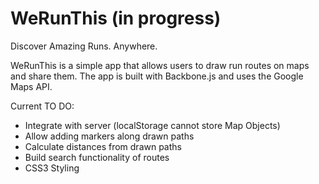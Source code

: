 WeRunThis (in progress)
=========

Discover Amazing Runs.  Anywhere.

WeRunThis is a simple app that allows users to draw run routes on maps and share them.  The app is built with Backbone.js and uses the Google Maps API.

Current TO DO:
- Integrate with server (localStorage cannot store Map Objects)
- Allow adding markers along drawn paths
- Calculate distances from drawn paths
- Build search functionality of routes
- CSS3 Styling
